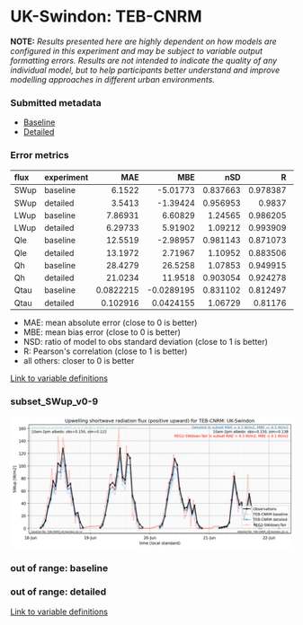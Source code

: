 # UK-Swindon: TEB-CNRM

**NOTE:** *Results presented here are highly dependent on how models are configured in this experiment and may be subject to variable output formatting errors. Results are not intended to indicate the quality of any individual model, but to help participants better understand and improve modelling approaches in different urban environments.*

### Submitted metadata

- [Baseline](TEB-CNRM_UK-Swindon_baseline_attrs.md)
- [Detailed](TEB-CNRM_UK-Swindon_detailed_attrs.md)

### Error metrics

| flux   | experiment   |        MAE |        MBE |      nSD |        R |        5th |       95th |      RMSE |    cRMSE |       AMBE |     1-nSD |        1-R |   nSkewness |   nKurtosis |   Overlap |
|:-------|:-------------|-----------:|-----------:|---------:|---------:|-----------:|-----------:|----------:|---------:|-----------:|----------:|-----------:|------------:|------------:|----------:|
| SWup   | baseline     |  6.1522    | -5.01773   | 0.837663 | 0.978387 |  1.315     | 17.1417    |  9.01371  | 0.250126 |  5.01773   | 0.162337  | 0.0216134  |  0.143739   |   0.558557  | 0.149251  |
| SWup   | detailed     |  3.5413    | -1.39424   | 0.956953 | 0.9837   |  1.315     |  6.28179   |  5.61812  | 0.181796 |  1.39424   | 0.0430466 | 0.0163     |  0.154281   |   0.69567   | 0.140622  |
| LWup   | baseline     |  7.86931   |  6.60829   | 1.24565  | 0.986205 |  0.256585  | 29.1715    | 12.5421   | 0.307752 |  6.60829   | 0.24565   | 0.0137946  |  0.814804   |   5.21482   | 0.0688289 |
| LWup   | detailed     |  6.29733   |  5.91902   | 1.09212  | 0.993909 |  3.48223   | 13.497     |  7.82171  | 0.147616 |  5.91902   | 0.0921185 | 0.00609112 |  0.27688    |   0.83608   | 0.0756384 |
| Qle    | baseline     | 12.5519    | -2.98957   | 0.981143 | 0.871073 |  2.90388   |  0.684202  | 20.5274   | 0.503337 |  2.98957   | 0.0188567 | 0.128927   |  0.145949   |   0.293544  | 0.167963  |
| Qle    | detailed     | 13.1972    |  2.71967   | 1.10952  | 0.883506 |  2.90979   | 16.4124    | 21.1602   | 0.520096 |  2.71967   | 0.109522  | 0.116494   |  0.0333141  |   0.0598247 | 0.119128  |
| Qh     | baseline     | 28.4279    | 26.5258    | 1.07853  | 0.949915 | 27.9183    | 35.0895    | 33.6073   | 0.337941 | 26.5258    | 0.0785296 | 0.0500853  |  0.0889865  |   0.191286  | 0.413113  |
| Qh     | detailed     | 21.0234    | 11.9518    | 0.903054 | 0.924278 | 14.3707    |  6.82163   | 26.2266   | 0.38231  | 11.9518    | 0.0969459 | 0.0757222  |  0.00398578 |   0.147398  | 0.298308  |
| Qtau   | baseline     |  0.0822215 | -0.0289195 | 0.831102 | 0.812497 |  0.0114614 |  0.131414  |  0.153601 | 0.583262 |  0.0289195 | 0.168899  | 0.187503   |  0.17175    |   1.00671   | 0.0985573 |
| Qtau   | detailed     |  0.102916  |  0.0424155 | 1.06729  | 0.81176  |  0.0196105 |  0.0540171 |  0.170237 | 0.637448 |  0.0424155 | 0.0672844 | 0.18824    |  0.114731   |   0.753368  | 0.0843781 |

 - MAE: mean absolute error (close to 0 is better)
 - MBE: mean bias error (close to 0 is better)
 - NSD: ratio of model to obs standard deviation (close to 1 is better)
 - R: Pearson's correlation (close to 1 is better)
 - all others: closer to 0 is better

[Link to variable definitions](../modelattrs/variable_definitions.md)

### <a name="subset_swup_v0-9"></a>subset_SWup_v0-9
[![TEB-CNRM_UK-Swindon_subset_SWup_v0-9.png](TEB-CNRM_UK-Swindon_subset_SWup_v0-9.png)](TEB-CNRM_UK-Swindon_subset_SWup_v0-9.png)

### out of range: baseline


### out of range: detailed



[Link to variable definitions](../modelattrs/variable_definitions.md)

